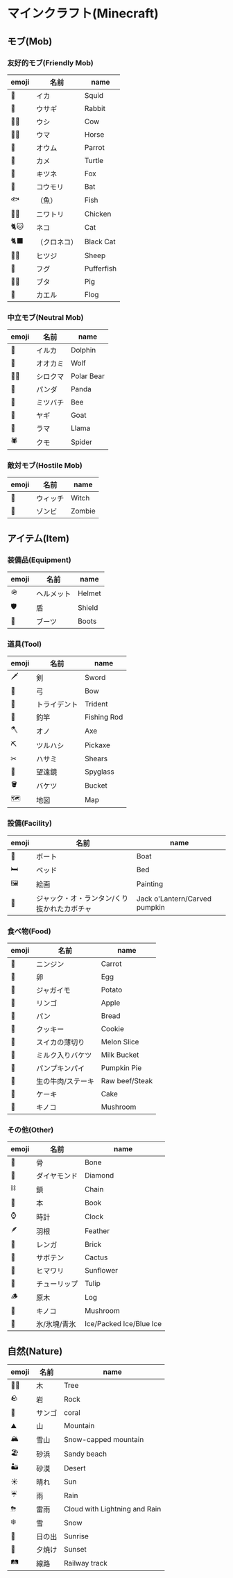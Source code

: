 # マインクラフト(Minecraft)
## モブ(Mob)
### 友好的モブ(Friendly Mob)
|emoji|名前|name|
|--|--|--|
|🦑|イカ|Squid|
|🐇|ウサギ|Rabbit|
|🐄🐮|ウシ|Cow|
|🐎🐴|ウマ|Horse|
|🦜|オウム|Parrot|
|🐢|カメ|Turtle|
|🦊|キツネ|Fox|
|🦇|コウモリ|Bat|
|🐟|（魚）|Fish|
|🐓🐔|ニワトリ|Chicken|
|🐈🐱|ネコ|Cat|
|🐈‍⬛|（クロネコ）|Black Cat|
|🐏🐑|ヒツジ|Sheep|
|🐡|フグ|Pufferfish|
|🐖🐷|ブタ|Pig|
|🐸|カエル|Flog|

### 中立モブ(Neutral Mob)
|emoji|名前|name|
|--|--|--|
|🐬|イルカ|Dolphin|
|🐺|オオカミ|Wolf|
|🐻‍❄️|シロクマ|Polar Bear|
|🐼|パンダ|Panda|
|🐝|ミツバチ|Bee|
|🐐|ヤギ|Goat|
|🦙|ラマ|Llama|
|🕷|クモ|Spider|

### 敵対モブ(Hostile Mob)
|emoji|名前|name|
|--|--|--|
|🧙|ウィッチ|Witch|
|🧟|ゾンビ|Zombie|

## アイテム(Item)
### 装備品(Equipment)
|emoji|名前|name|
|--|--|--|
|🪖|ヘルメット|Helmet|
|🛡️|盾|Shield|
|🥾|ブーツ|Boots|

### 道具(Tool)
|emoji|名前|name|
|--|--|--|
|🗡|剣|Sword|
|🏹|弓|Bow|
|🔱|トライデント|Trident|
|🎣|釣竿|Fishing Rod|
|🪓|オノ|Axe|
|⛏|ツルハシ|Pickaxe|
|✂|ハサミ|Shears|
|🔭|望遠鏡|Spyglass|
|🪣|バケツ|Bucket|
|🗺|地図|Map|

### 設備(Facility)
|emoji|名前|name|
|--|--|--|
|🛶|ボート|Boat|
|🛏|ベッド|Bed|
|🖼|絵画|Painting|
|🎃|ジャック・オ・ランタン/くり抜かれたカボチャ|Jack o'Lantern/Carved pumpkin|

### 食べ物(Food)
|emoji|名前|name|
|--|--|--|
|🥕|ニンジン|Carrot|
|🥚|卵|Egg|
|🥔|ジャガイモ|Potato|
|🍎|リンゴ|Apple|
|🥖|パン|Bread|
|🍪|クッキー|Cookie|
|🍉|スイカの薄切り|Melon Slice|
|🥛|ミルク入りバケツ|Milk Bucket|
|🥧|パンプキンパイ|Pumpkin Pie|
|🥩|生の牛肉/ステーキ|Raw beef/Steak|
|🎂|ケーキ|Cake|
|🍄|キノコ|Mushroom|

### その他(Other)
|emoji|名前|name|
|--|--|--|
|🦴|骨|Bone|
|💎|ダイヤモンド|Diamond|
|⛓|鎖|Chain|
|🚪|本|Book|
|⌚|時計|Clock|
|🪶|羽根|Feather|
|🧱|レンガ|Brick|
|🌵|サボテン|Cactus|
|🌻|ヒマワリ|Sunflower|
|🌷|チューリップ|Tulip|
|🪵|原木|Log|
|🍄|キノコ|Mushroom|
|🧊|氷/氷塊/青氷|Ice/Packed Ice/Blue Ice|


## 自然(Nature)
|emoji|名前|name|
|--|--|--|
|🌲🌳|木|Tree|
|🪨|岩|Rock|
|🪸|サンゴ|coral|
|⛰|山|Mountain|
|🏔|雪山|Snow-capped mountain|
|🏖|砂浜|Sandy beach|
|🏜️|砂漠|Desert|
|☀️|晴れ|Sun|
|☔️|雨|Rain|
|⛈|雷雨|Cloud with Lightning and Rain|
|❄️|雪|Snow|
|🌅|日の出|Sunrise|
|🌇|夕焼け|Sunset|
|🛤|線路|Railway track|